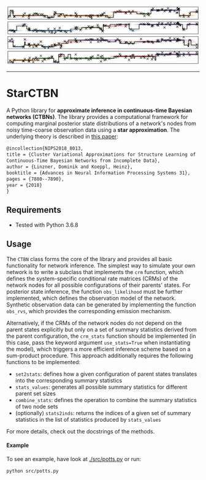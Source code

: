 ![logo](./doc/logo/logo.png)

-----------------------------

# StarCTBN
A Python library for **approximate inference in continuous-time Bayesian networks (CTBNs)**. The library provides a
 computational framework for computing marginal posterior state distributions of a network's nodes from noisy
 time-coarse observation data using a **star approximation**. The underlying theory is described in 
 [this paper](https://papers.nips.cc/paper/8013-cluster-variational-approximations-for-structure-learning-of-continuous-time-bayesian-networks-from-incomplete-data):

```
@incollection{NIPS2018_8013,
title = {Cluster Variational Approximations for Structure Learning of Continuous-Time Bayesian Networks from Incomplete Data},
author = {Linzner, Dominik and Koeppl, Heinz},
booktitle = {Advances in Neural Information Processing Systems 31},
pages = {7880--7890},
year = {2018}
}
```

## Requirements
* Tested with Python 3.6.8

## Usage
The `CTBN` class forms the core of the library and provides all basic functionality for network inference. The
 simplest way to simulate your own network is to write a subclass that implements the `crm` function, which defines
 the system-specific conditional rate matrices (CRMs) of the network nodes for all possible configurations of their
 parents' states. For posterior state inference, the function `obs_likelihood` must be further implemented, which
 defines the observation model of the network. Synthetic observation data can be generated by implementing the 
 function `obs_rvs`, which provides the corresponding emission mechanism.
 
Alternatively, if the CRMs of the network nodes do not depend on the parent states explicitly but only on a set of
 summary statistics derived from the parent configuration, the `crm_stats` function should be implemented (in this
 case, pass the keyword argument `use_stats=True` when instantiating the model), which triggers a more efficient 
 inference scheme based on a sum-product procedure. This approach additionally requires the following functions to be
 implemented: 
* `set2stats`: defines how a given configuration of parent states translates into the corresponding summary statistics
* `stats_values`: generates all possible summary statistics for different parent set sizes
* `combine_stats`: defines the operation to combine the summary statistics of two node sets
* (optionally) `stats2inds`: returns the indices of a given set of summary statistics in the list of statistics
  produced by `stats_values`
   
For more details, check out the docstrings of the methods.

#### Example
To see an example, have look at [./src/potts.py](./src/potts.py) or run:
```
python src/potts.py
```
